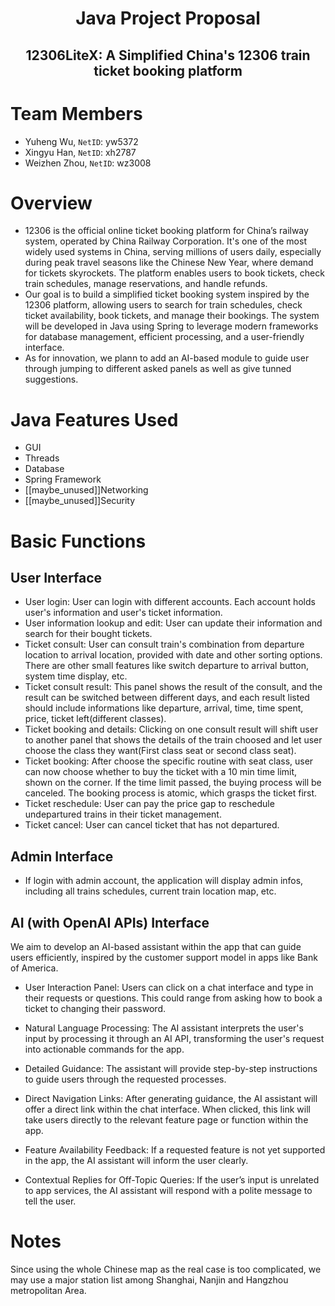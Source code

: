 <h1><center>Java Project Proposal</center></h1>

<h2><center>12306LiteX: A Simplified China's 12306 train ticket booking platform</center></h2>

# Team Members

- Yuheng Wu, `NetID`: yw5372
- Xingyu Han, `NetID`: xh2787
- Weizhen Zhou, `NetID`: wz3008

# Overview

- 12306 is the official online ticket booking platform for China’s railway system, operated by China Railway Corporation. It's one of the most widely used systems in China, serving millions of users daily, especially during peak travel seasons like the Chinese New Year, where demand for tickets skyrockets. The platform enables users to book tickets, check train schedules, manage reservations, and handle refunds.
- Our goal is to build a simplified ticket booking system inspired by the 12306 platform, allowing users to search for train schedules, check ticket availability, book tickets, and manage their bookings. The system will be developed in Java using Spring to leverage modern frameworks for database management, efficient processing, and a user-friendly interface.
- As for innovation, we plann to add an AI-based module to guide user through jumping to different asked panels as well as give tunned suggestions.

# Java Features Used

- GUI
- Threads
- Database
- Spring Framework
- [[maybe_unused]]Networking
- [[maybe_unused]]Security

# Basic Functions

## User Interface

- User login: User can login with different accounts. Each account holds user's information and user's ticket information.
- User information lookup and edit: User can update their information and search for their bought tickets.
- Ticket consult: User can consult train's combination from departure location to arrival location, provided with date and other sorting options. There are other small features like switch departure to arrival button, system time display, etc.
- Ticket consult result: This panel shows the result of the consult, and the result can be switched between different days, and each result listed should include informations like departure, arrival, time, time spent, price, ticket left(different classes).
- Ticket booking and details: Clicking on one consult result will shift user to another panel that shows the details of the train choosed and let user choose the class they want(First class seat or second class seat).
- Ticket booking: After choose the specific routine with seat class, user can now choose whether to buy the ticket with a 10 min time limit, shown on the corner. If the time limit passed, the buying process will be canceled. The booking process is atomic, which grasps the ticket first.
- Ticket reschedule: User can pay the price gap to reschedule undepartured trains in their ticket management.
- Ticket cancel: User can cancel ticket that has not departured.

## Admin Interface

- If login with admin account, the application will display admin infos, including all trains schedules, current train location map, etc.

## AI (with OpenAI APIs) Interface

We aim to develop an AI-based assistant within the app that can guide users efficiently, inspired by the customer support model in apps like Bank of America.

- User Interaction Panel: Users can click on a chat interface and type in their requests or questions. This could range from asking how to book a ticket to changing their password.

- Natural Language Processing: The AI assistant interprets the user's input by processing it through an AI API, transforming the user's request into actionable commands for the app.

- Detailed Guidance: The assistant will provide step-by-step instructions to guide users through the requested processes.

- Direct Navigation Links: After generating guidance, the AI assistant will offer a direct link within the chat interface. When clicked, this link will take users directly to the relevant feature page or function within the app.

- Feature Availability Feedback: If a requested feature is not yet supported in the app, the AI assistant will inform the user clearly.

- Contextual Replies for Off-Topic Queries: If the user’s input is unrelated to app services, the AI assistant will respond with a polite message to tell the user.

# Notes

Since using the whole Chinese map as the real case is too complicated, we may use a major station list among Shanghai, Nanjin and Hangzhou metropolitan Area.
